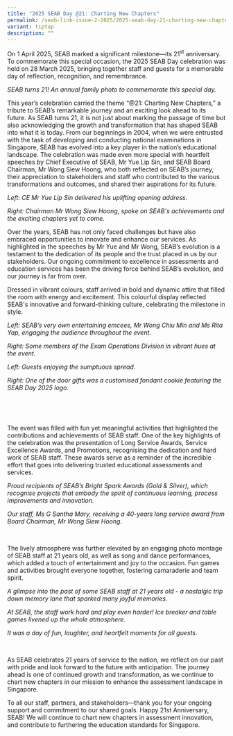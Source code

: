 ```yaml
---
title: "2025 SEAB Day @21: Charting New Chapters"
permalink: /seab-link-issue-2-2025/2025-seab-day-21-charting-new-chapters/
variant: tiptap
description: ""
---
```

<p>On 1 April 2025, SEAB marked a significant milestone—its 21<sup>st</sup> anniversary.
To commemorate this special occasion, the 2025 SEAB Day celebration was
held on 28 March 2025, bringing together staff and guests for a memorable
day of reflection, recognition, and remembrance.</p>
<p><em>SEAB turns 21! An annual family photo to commemorate this special day.</em>
</p>
<p>This year’s celebration carried the theme “@21: Charting New Chapters,”
a tribute to SEAB’s remarkable journey and an exciting look ahead to its
future. As SEAB turns 21, it is not just about marking the passage of time
but also acknowledging the growth and transformation that has shaped SEAB
into what it is today. From our beginnings in 2004, when we were entrusted
with the task of developing and conducting national examinations in Singapore,
SEAB has evolved into a key player in the nation’s educational landscape.
The celebration was made even more special with heartfelt speeches by Chief
Executive of SEAB, Mr Yue Lip Sin, and SEAB Board Chairman, Mr Wong Siew
Hoong, who both reflected on SEAB’s journey, their appreciation to stakeholders
and staff who contributed to the various transformations and outcomes,
and shared their aspirations for its future.</p>
<p><em>Left: CE Mr Yue Lip Sin delivered his uplifting opening address.</em>
</p>
<p><em>Right: Chairman Mr Wong Siew Hoong, spoke on SEAB's achievements and the exciting chapters yet to come.</em>
</p>
<p>Over the years, SEAB has not only faced challenges but have also embraced
opportunities to innovate and enhance our services. As highlighted in the
speeches by Mr Yue and Mr Wong, SEAB’s evolution is a testament to the
dedication of its people and the trust placed in us by our stakeholders.
Our ongoing commitment to excellence in assessments and education services
has been the driving force behind SEAB’s evolution, and our journey is
far from over.</p>
<p>Dressed in vibrant colours, staff arrived in bold and dynamic attire that
filled the room with energy and excitement. This colourful display reflected
SEAB's innovative and forward-thinking culture, celebrating the milestone
in style.</p>
<p></p>
<p><em>Left: SEAB’s very own entertaining emcees, Mr Wong Chiu Min and Ms Rita Yap, engaging the audience throughout the event.</em>
</p>
<p><em>Right: Some members of the Exam Operations Division in vibrant hues at the event.</em>
</p>
<p><em>Left: Guests enjoying the sumptuous spread.</em>
</p>
<p><em>Right: One of the door gifts was a customised fondant cookie featuring the SEAB Day 2025 logo.</em>
</p>
<p><em>&nbsp;</em>
</p>
<p><em>&nbsp;</em>
</p>
<p>The event was filled with fun yet meaningful activities that highlighted
the contributions and achievements of SEAB staff. One of the key highlights
of the celebration was the presentation of Long Service Awards, Service
Excellence Awards, and Promotions, recognising the dedication and hard
work of SEAB staff. These awards serve as a reminder of the incredible
effort that goes into delivering trusted educational assessments and services.</p>
<p></p>
<p><em>Proud recipients of SEAB’s Bright Spark Awards (Gold &amp; Silver), which recognise projects that embody the spirit of continuous learning, process improvements and innovation.</em>
</p>
<p></p>
<p><em>Our staff, Ms G Santha Mary, receiving a 40-years long service award from Board Chairman, Mr Wong Siew Hoong.</em>
</p>
<p>&nbsp;</p>
<p>The lively atmosphere was further elevated by an engaging photo montage
of SEAB staff at 21 years old, as well as song and dance performances,
which added a touch of entertainment and joy to the occasion. Fun games
and activities brought everyone together, fostering camaraderie and team
spirit.</p>
<p></p>
<p><em>A glimpse into the past of some SEAB staff at 21 years old - a nostalgic trip down memory lane that sparked many joyful memories.</em>
</p>
<p></p>
<p><em>At SEAB, the staff work hard and play even harder! Ice breaker and table games livened up the whole atmosphere.</em>
</p>
<p></p>
<p><em>It was a day of fun, laughter, and heartfelt moments for all guests.</em>
</p>
<p><strong><em>&nbsp;</em></strong>
</p>
<p>As SEAB celebrates 21 years of service to the nation, we reflect on our
past with pride and look forward to the future with anticipation. The journey
ahead is one of continued growth and transformation, as we continue to
chart new chapters in our mission to enhance the assessment landscape in
Singapore.</p>
<p>To all our staff, partners, and stakeholders—thank you for your ongoing
support and commitment to our shared goals. Happy 21st Anniversary, SEAB!
We will continue to chart new chapters in assessment innovation, and contribute
to furthering the education standards for Singapore.</p>
<p><em>&nbsp;</em>
</p>
<p></p>
<p></p>
<p></p>